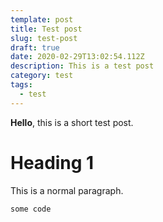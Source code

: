 ```yaml
---
template: post
title: Test post
slug: test-post
draft: true
date: 2020-02-29T13:02:54.112Z
description: This is a test post
category: test
tags:
  - test
---
```

**Hello**, this is a short test post.



# Heading 1

This is a normal paragraph.



```python
some code
```
